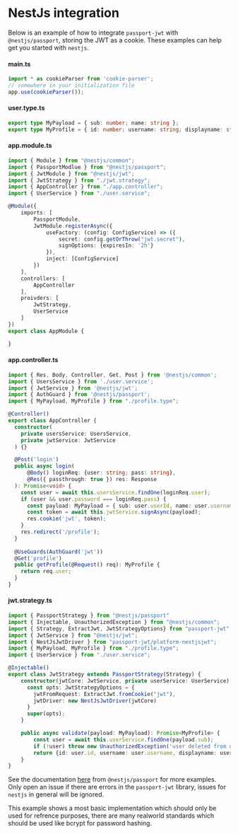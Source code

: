 # NestJs integration

Below is an example of how to integrate `passport-jwt` with `@nestjs/passport`, storing the JWT as a cookie. These examples can help get you started with `nestjs`.

#### main.ts
```typescript
import * as cookieParser from 'cookie-parser';
// somewhere in your initialization file
app.use(cookieParser());
```
#### user.type.ts
```typescript
export type MyPayload = { sub: number; name: string };
export type MyProfile = { id: number; username: string; displayname: string };
```
#### app.module.ts
```typescript
import { Module } from "@nestjs/common";
import { PassportModlue } from "@nestjs/passport";
import { JwtModule } from "@nestjs/jwt";
import { JwtStrategy } from "./jwt.strategy";
import { AppController } from "./app.controller";
import { UserService } from "./user.service";

@Module({
    imports: [
        PassportModule,
        JwtModule.registerAsync({
            useFactory: (config: ConfigService) => ({
                secret: config.getOrThrow("jwt.secret"),
                signOptions: {expiresIn: '2h'}
            }),
            inject: [ConfigService]
        })
    ],
    controllers: [
        AppController
    ],
    proivders: [
        JwtStrategy,
        UserService
    ]
})
export class AppModule {

}
```
#### app.controller.ts
```typescript
import { Res, Body, Controller, Get, Post } from '@nestjs/common';
import { UsersService } from './user.service';
import { JwtService } from '@nestjs/jwt';
import { AuthGuard } from '@nestjs/passport';
import { MyPayload, MyProfile } from "./profile.type";

@Controller()
export class AppController {
  constructor(
    private usersService: UsersService,
    private jwtService: JwtService
  ) {}

  @Post('login')
  public async login(
      @Body() loginReq: {user: string; pass: string}, 
      @Res({ passthrough: true }) res: Response
  ): Promise<void> {
    const user = await this.usersService.findOne(loginReq.user);
    if (user && user.password === loginReq.pass) {
      const payload: MyPayload = { sub: user.userId, name: user.username };
      const token = await this.jwtService.signAsync(payload);
      res.cookie('jwt', token);
    }
    res.redirect('/profile');
  }
  
  @UseGuards(AuthGuard('jwt'))
  @Get('profile')
  public getProfile(@Request() req): MyProfile {
    return req.user;
  }
}
```
#### jwt.strategy.ts
```typescript
import { PassportStrategy } from "@nestjs/passport"
import { Injectable, UnauthorizedException } from "@nestjs/common";
import { Strategy, ExtractJwt, JwtStrategyOptions} from "passport-jwt";
import { JwtService } from "@nestjs/jwt";
import { NestJsJwtDriver } from "passport-jwt/platform-nestjsjwt";
import { MyPayload, MyProfile } from "./profile.type";
import { UserService } from "./user.service";

@Injectable()
export class JwtStrategy extends PassportStrategy(Strategy) {
    constructor(jwtCore: JwtService, private userService: UserService) {
      const opts: JwtStrategyOptions = {
        jwtFromRequest: ExtractJwt.fromCookie("jwt"),
        jwtDriver: new NestJsJwtDriver(jwtCore)
      }
      super(opts);
    }

    public async validate(payload: MyPayload): Promise<MyProfile> {
        const user = await this.userService.findOne(payload.sub);
        if (!user) throw new UnauthorizedException('user deleted from db');
        return {id: user.id, username: user.username, displayname: user.fullname};
    }
}
```
See the documentation [here](https://docs.nestjs.com/security/authentication) from `@nestjs/passport` for more examples.
Only open an issue if there are errors in the `passport-jwt` library, issues for `nestjs` in general will be ignored.

This example shows a most basic implementation which should only be used for refrence purposes,
there are many realworld standards which should be used like bcrypt for password hashing.
